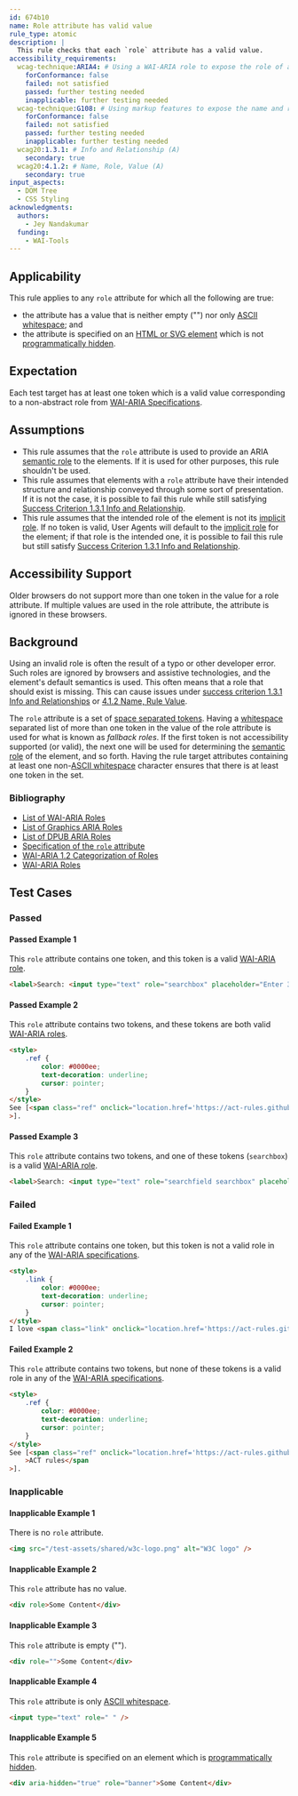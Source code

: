 ```yaml
---
id: 674b10
name: Role attribute has valid value
rule_type: atomic
description: |
  This rule checks that each `role` attribute has a valid value.
accessibility_requirements:
  wcag-technique:ARIA4: # Using a WAI-ARIA role to expose the role of a user interface component
    forConformance: false
    failed: not satisfied
    passed: further testing needed
    inapplicable: further testing needed
  wcag-technique:G108: # Using markup features to expose the name and role, allow user-settable properties to be directly set, and provide notification of changes
    forConformance: false
    failed: not satisfied
    passed: further testing needed
    inapplicable: further testing needed
  wcag20:1.3.1: # Info and Relationship (A)
    secondary: true
  wcag20:4.1.2: # Name, Role, Value (A)
    secondary: true
input_aspects:
  - DOM Tree
  - CSS Styling
acknowledgments:
  authors:
    - Jey Nandakumar
  funding:
    - WAI-Tools
---
```


## Applicability

This rule applies to any `role` attribute for which all the following are true:

- the attribute has a value that is neither empty ("") nor only [ASCII whitespace][]; and
- the attribute is specified on an [HTML or SVG element][] which is not [programmatically hidden][].

## Expectation

Each test target has at least one token which is a valid value corresponding to a non-abstract role from [WAI-ARIA Specifications][].

## Assumptions

- This rule assumes that the `role` attribute is used to provide an ARIA [semantic role][] to the elements. If it is used for other purposes, this rule shouldn't be used.
- This rule assumes that elements with a `role` attribute have their intended structure and relationship conveyed through some sort of presentation. If it is not the case, it is possible to fail this rule while still satisfying [Success Criterion 1.3.1 Info and Relationship][sc131].
- This rule assumes that the intended role of the element is not its [implicit role][]. If no token is valid, User Agents will default to the [implicit role][] for the element; if that role is the intended one, it is possible to fail this rule but still satisfy [Success Criterion 1.3.1 Info and Relationship][sc131].

## Accessibility Support

Older browsers do not support more than one token in the value for a role attribute. If multiple values are used in the role attribute, the attribute is ignored in these browsers.

## Background

Using an invalid role is often the result of a typo or other developer error. Such roles are ignored by browsers and assistive technologies, and the element's default semantics is used. This often means that a role that should exist is missing. This can cause issues under [success criterion 1.3.1 Info and Relationships][sc131] or [4.1.2 Name, Rule Value][sc412].

The `role` attribute is a set of [space separated tokens][]. Having a [whitespace](#whitespace) separated list of more than one token in the value of the role attribute is used for what is known as _fallback roles_. If the first token is not accessibility supported (or valid), the next one will be used for determining the [semantic role][] of the element, and so forth. Having the rule target attributes containing at least one non-[ASCII whitespace][] character ensures that there is at least one token in the set.

### Bibliography

- [List of WAI-ARIA Roles][wai-aria role]
- [List of Graphics ARIA Roles](https://www.w3.org/TR/graphics-aria-1.0/#role_definitions)
- [List of DPUB ARIA Roles](https://www.w3.org/TR/dpub-aria-1.1/#role_definitions)
- [Specification of the `role` attribute][role attribute]
- [WAI-ARIA 1.2 Categorization of Roles](https://www.w3.org/TR/wai-aria-1.2/#roles_categorization)
- [WAI-ARIA Roles](https://www.w3.org/TR/wai-aria-1.2/#introroles)

## Test Cases

### Passed

#### Passed Example 1

This `role` attribute contains one token, and this token is a valid [WAI-ARIA role][].

```html
<label>Search: <input type="text" role="searchbox" placeholder="Enter 3 or more characters"/></label>
```

#### Passed Example 2

This `role` attribute contains two tokens, and these tokens are both valid [WAI-ARIA roles][wai-aria role].

```html
<style>
	.ref {
		color: #0000ee;
		text-decoration: underline;
		cursor: pointer;
	}
</style>
See [<span class="ref" onclick="location.href='https://act-rules.github.io/'" role="doc-biblioref link">ACT rules</span
>].
```

#### Passed Example 3

This `role` attribute contains two tokens, and one of these tokens (`searchbox`) is a valid [WAI-ARIA role][].

```html
<label>Search: <input type="text" role="searchfield searchbox" placeholder="Enter 3 or more characters"/></label>
```

### Failed

#### Failed Example 1

This `role` attribute contains one token, but this token is not a valid role in any of the [WAI-ARIA specifications][].

```html
<style>
	.link {
		color: #0000ee;
		text-decoration: underline;
		cursor: pointer;
	}
</style>
I love <span class="link" onclick="location.href='https://act-rules.github.io/'" role="lnik">ACT rules</span>.
```

#### Failed Example 2

This `role` attribute contains two tokens, but none of these tokens is a valid role in any of the [WAI-ARIA specifications][].

```html
<style>
	.ref {
		color: #0000ee;
		text-decoration: underline;
		cursor: pointer;
	}
</style>
See [<span class="ref" onclick="location.href='https://act-rules.github.io/'" role="bibliographic-reference lnik"
	>ACT rules</span
>].
```

### Inapplicable

#### Inapplicable Example 1

There is no `role` attribute.

```html
<img src="/test-assets/shared/w3c-logo.png" alt="W3C logo" />
```

#### Inapplicable Example 2

This `role` attribute has no value.

```html
<div role>Some Content</div>
```

#### Inapplicable Example 3

This `role` attribute is empty ("").

```html
<div role="">Some Content</div>
```

#### Inapplicable Example 4

This `role` attribute is only [ASCII whitespace][].

```html
<input type="text" role=" " />
```

#### Inapplicable Example 5

This `role` attribute is specified on an element which is [programmatically hidden][].

```html
<div aria-hidden="true" role="banner">Some Content</div>
```

[ascii whitespace]: https://infra.spec.whatwg.org/#ascii-whitespace 'Definition of ASCII whitespace'
[html or svg element]: #namespaced-element
[implicit role]: #implicit-role 'Definition of Implicit Role'
[programmatically hidden]: #programmatically-hidden 'Definition of Programmatically Hidden'
[role attribute]: https://www.w3.org/TR/role-attribute/ 'Specification of the Role attribute'
[sc131]: https://www.w3.org/TR/WCAG21/#info-and-relationships 'Success Criterion 1.3.1 Info and Relationship'
[semantic role]: #semantic-role 'Definition of Semantic Role'
[space separated tokens]: https://html.spec.whatwg.org/multipage/common-microsyntaxes.html#space-separated-tokens 'Definition of space separated tokens'
[wai-aria role]: https://www.w3.org/TR/wai-aria-1.2/#role_definitions 'List of WAI-ARIA roles'
[wai-aria specifications]: #wai-aria-specifications 'Definition of WAI-ARIA Specifications'
[sc131]: https://www.w3.org/TR/WCAG21/#info-and-relationships
[sc412]: https://www.w3.org/TR/WCAG21/#name-role-value
